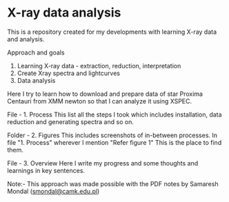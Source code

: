 # X-ray data analysis

This is a repository created for my developments with learning X-ray data and analysis.

Approach and goals
1. Learning X-ray data - extraction, reduction, interpretation
2. Create Xray spectra and lightcurves
3. Data analysis

Here I try to learn how to download and prepare data of star Proxima Centauri from XMM newton so that I can analyze it using XSPEC.

File - 1. Process
This list all the steps I took which includes installation, data reduction and generating spectra and so on.

Folder - 2. Figures
This includes screenshots of in-between processes. In file "1. Process" wherever I mention "Refer figure 1" This is the place to find them.

File - 3. Overview
Here I write my progress and some thoughts and learnings in key sentences.

Note:- This approach was made possible with the PDF notes by Samaresh Mondal (smondal@camk.edu.pl)
